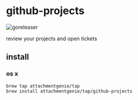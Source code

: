 # github-projects

![goreleaser](https://github.com/attachmentgenie/github-projects/workflows/goreleaser/badge.svg)

review your projects and open tickets

## install

### os x

    brew tap attachmentgenie/tap
    brew install attachmentgenie/tap/github-projects
